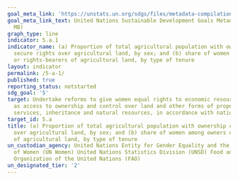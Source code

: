 ```yaml
---
goal_meta_link: 'https://unstats.un.org/sdgs/files/metadata-compilation/Metadata-Goal-5.pdf '
goal_meta_link_text: United Nations Sustainable Development Goals Metadata (PDF 4.0
  MB)
graph_type: line
indicator: 5.a.1
indicator_name: (a) Proportion of total agricultural population with ownership or
  secure rights over agricultural land, by sex; and (b) share of women among owners
  or rights-bearers of agricultural land, by type of tenure
layout: indicator
permalink: /5-a-1/
published: true
reporting_status: notstarted
sdg_goal: '5'
target: Undertake reforms to give women equal rights to economic resources, as well
  as access to ownership and control over land and other forms of property, financial
  services, inheritance and natural resources, in accordance with national laws
target_id: 5.a
title: (a) Proportion of total agricultural population with ownership or secure rights
  over agricultural land, by sex; and (b) share of women among owners or rights-bearers
  of agricultural land, by type of tenure
un_custodian_agency: United Nations Entity for Gender Equality and the Empowerment
  of Women (UN Women) United Nations Statistics Division (UNSD) Food and Agriculture
  Organization of the United Nations (FAO)
un_designated_tier: '2'
---
```

